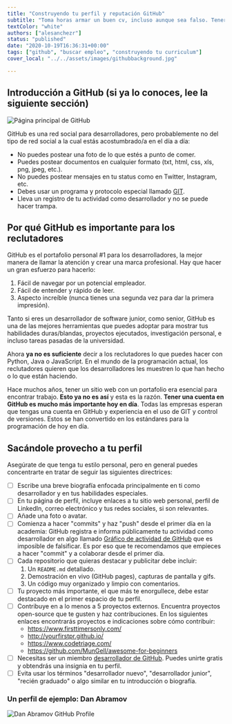 ```yaml
---
title: "Construyendo tu perfil y reputación GitHub"
subtitle: "Toma horas armar un buen cv, incluso aunque sea falso. Tener un buen GitHub toma meses o años ¡Manos a la obra!"
textColor: "white"
authors: ["alesanchezr"]
status: "published"
date: "2020-10-19T16:36:31+00:00"
tags: ["github", "buscar empleo", "construyendo tu curriculum"]
cover_local: "../../assets/images/githubbackground.jpg"

---
```


## Introducción a GitHub (si ya lo conoces, lee la siguiente sección)

![Página principal de GitHub](https://github.com/breatheco-de/content/blob/master/src/assets/images/4889ebd9-201f-46c7-a1fb-d3d8c2f4493e.png?raw=true)

GitHub es una red social para desarrolladores, pero probablemente no del tipo de red social a la cual estás acostumbrado/a en el día a día:

- No puedes postear una foto de lo que estés a punto de comer.
- Puedes postear documentos en cualquier formato (txt, html, css, xls, png, jpeg, etc.).
- No puedes postear mensajes en tu status como en Twitter, Instagram, etc.
- Debes usar un programa y protocolo especial llamado [GIT](https://www.youtube.com/watch?v=BCQHnlnPusY).
- Lleva un registro de tu actividad como desarrollador y no se puede hacer trampa.

## Por qué GitHub es importante para los reclutadores

GitHub es el portafolio personal #1 para los desarrolladores, la mejor manera de llamar la atención y crear una marca profesional. Hay que hacer un gran esfuerzo para hacerlo:  
    
   1. Fácil de navegar por un potencial empleador.  
   2. Fácil de entender y rápido de leer.
   3. Aspecto increíble (nunca tienes una segunda vez para dar la primera impresión).

Tanto si eres un desarrollador de software junior, como senior, GitHub es una de las mejores herramientas que puedes adoptar para mostrar tus habilidades duras/blandas, proyectos ejecutados, investigación personal, e incluso tareas pasadas de la universidad.

Ahora **ya no es suficiente** decir a los reclutadores lo que puedes hacer con Python, Java o JavaScript. En el mundo de la programación actual, los reclutadores quieren que los desarrolladores les muestren lo que han hecho o lo que están haciendo.

Hace muchos años, tener un sitio web con un portafolio era esencial para encontrar trabajo. **Esto ya no es así** y esta es la razón. **Tener una cuenta en GitHub es mucho más importante hoy en día**. Todas las empresas esperan que tengas una cuenta en GitHub y experiencia en el uso de GIT y control de versiones. Estos se han convertido en los estándares para la programación de hoy en día.

## Sacándole provecho a tu perfil

Asegúrate de que tenga tu estilo personal, pero en general puedes concentrarte en tratar de seguir las siguientes directrices:

- [ ] Escribe una breve biografía enfocada principalmente en ti como desarrollador y en tus habilidades especiales.
- [ ] En tu página de perfil, incluye enlaces a tu sitio web personal, perfil de LinkedIn, correo electrónico y tus redes sociales, si son relevantes.
- [ ] Añade una foto o avatar.
- [ ] Comienza a hacer "commits" y haz "push" desde el primer día en la academia: GitHub registra e informa públicamente tu actividad como desarrollador en algo llamado [Gráfico de actividad de GitHub](https://docs.github.com/es/account-and-profile/setting-up-and-managing-your-github-profile/managing-contribution-settings-on-your-profile/viewing-contributions-on-your-profile#contributions-calendar) que es imposible de falsificar. Es por eso que te recomendamos que empieces a hacer "commit" y a colaborar desde el primer día.
- [ ] Cada repositorio que quieras destacar y publicitar debe incluir:
    1. Un `README.md` detallado.
    2. Demostración en vivo (GitHub pages), capturas de pantalla y gifs.
    3. Un código muy organizado y limpio con comentarios.
- [ ] Tu proyecto más importante, el que más te enorgullece, debe estar destacado en el primer espacio de tu perfil.
- [ ] Contribuye en a lo menos a 5 proyectos externos. Encuentra proyectos open-source que te gusten y haz contribuciones. En los siguientes enlaces encontrarás proyectos e indicaciones sobre cómo contribuir: 
    - https://www.firsttimersonly.com/
    - http://yourfirstpr.github.io/
    - https://www.codetriage.com/
    - https://github.com/MunGell/awesome-for-beginners
- [ ] Necesitas ser un miembro [desarrollador de GitHub](https://developer.github.com/program/). Puedes unirte gratis y obtendrás una insignia en tu perfil.
- [ ] Evita usar los términos "desarrollador nuevo", "desarrollador junior", "recién graduado" o algo similar en tu introducción o biografía.

### Un perfil de ejemplo: Dan Abramov

![Dan Abramov GitHub Profile](https://raw.githubusercontent.com/breatheco-de/content/master/src/assets/images/b04c5254-086a-4b9f-8b86-0cf95fcc3fcddanabramov.png)

